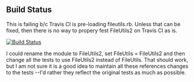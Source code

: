 ## Build Status

This is failing b/c Travis CI is pre-loading fileutils.rb. Unless that can be fixed, then there
is no way to propery fest FileUtils2 on Travis CI as is.

[![Build Status](https://secure.travis-ci.org/rubyworks/fileutils2.png)](http://travis-ci.org/rubyworks/fileutils2)

I could rename the module to FileUtils2, set FileUtils = FileUtils2 and then change all the tests to use FileUtils2 instead of FileUtils. That should work, but I am not sure it is a good idea to maintain all these references changes to the tests --I'd rather they reflect the original tests as much as possible.



